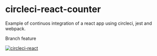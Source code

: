 # circleci-react-counter
Example of continuos integration of a react app using circleci, jest and webpack.

Branch feature

[![circleci-react](https://circleci.com/gh/torraagus/circleci-react-counter/tree/feature.svg?style=shield)](https://circleci.com/gh/torraagus)
